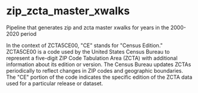 # zip_zcta_master_xwalks
Pipeline that generates zip and zcta master xwalks for years in the 2000-2020 period

In the context of ZCTA5CE00, "CE" stands for "Census Edition." ZCTA5CE00 is a code used by the United States Census Bureau to represent a five-digit ZIP Code Tabulation Area (ZCTA) with additional information about its edition or version. The Census Bureau updates ZCTAs periodically to reflect changes in ZIP codes and geographic boundaries. The "CE" portion of the code indicates the specific edition of the ZCTA data used for a particular release or dataset.